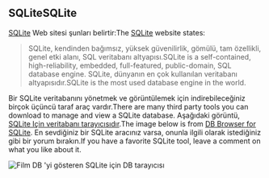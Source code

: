 ## <a name="sqlite"></a><span data-ttu-id="ff20a-101">SQLite</span><span class="sxs-lookup"><span data-stu-id="ff20a-101">SQLite</span></span>

<span data-ttu-id="ff20a-102">[SQLite](https://www.sqlite.org/) Web sitesi şunları belirtir:</span><span class="sxs-lookup"><span data-stu-id="ff20a-102">The [SQLite](https://www.sqlite.org/) website states:</span></span>

> <span data-ttu-id="ff20a-103">SQLite, kendinden bağımsız, yüksek güvenilirlik, gömülü, tam özellikli, genel etki alanı, SQL veritabanı altyapısı.</span><span class="sxs-lookup"><span data-stu-id="ff20a-103">SQLite is a self-contained, high-reliability, embedded, full-featured, public-domain, SQL database engine.</span></span> <span data-ttu-id="ff20a-104">SQLite, dünyanın en çok kullanılan veritabanı altyapısıdır.</span><span class="sxs-lookup"><span data-stu-id="ff20a-104">SQLite is the most used database engine in the world.</span></span>

<span data-ttu-id="ff20a-105">Bir SQLite veritabanını yönetmek ve görüntülemek için indirebileceğiniz birçok üçüncü taraf araç vardır.</span><span class="sxs-lookup"><span data-stu-id="ff20a-105">There are many third party tools you can download to manage and view a SQLite database.</span></span> <span data-ttu-id="ff20a-106">Aşağıdaki görüntü, [SQLite Için veritabanı tarayıcısıdır](https://sqlitebrowser.org/).</span><span class="sxs-lookup"><span data-stu-id="ff20a-106">The image below is from [DB Browser for SQLite](https://sqlitebrowser.org/).</span></span> <span data-ttu-id="ff20a-107">En sevdiğiniz bir SQLite aracınız varsa, onunla ilgili olarak istediğiniz gibi bir yorum bırakın.</span><span class="sxs-lookup"><span data-stu-id="ff20a-107">If you have a favorite SQLite tool, leave a comment on what you like about it.</span></span>

![Film DB 'yi gösteren SQLite için DB tarayıcısı](~/tutorials/first-mvc-app-xplat/working-with-sql/_static/dbb.png)
